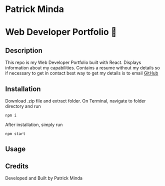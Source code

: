 # Patrick Minda 
# Web Developer Portfolio :page_facing_up:

## Description
This repo is my Web Developer Portfolio built with React. Displays information about my capabilities.
Contains a resume without my details so if necessary to get in contact best way to get my details is to email
[GitHub](http://github.com)

## Installation
Download .zip file and extract folder. On Terminal, navigate to folder directory and run 
```
npm i
```
After installation, simply run 
```
npm start
```

## Usage


## Credits
Developed and Built by Patrick Minda
